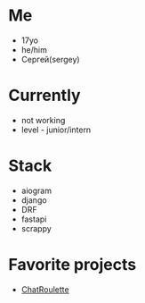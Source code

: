 # Me
 - 17yo
 - he/him
 - Сергей(sergey)

# Currently
 - not working
 - level - junior/intern

# Stack
 - aiogram
 - django
 - DRF
 - fastapi
 - scrappy

# Favorite projects
 - [ChatRoulette](https://github.com/severnayaluna/nude_chat)
